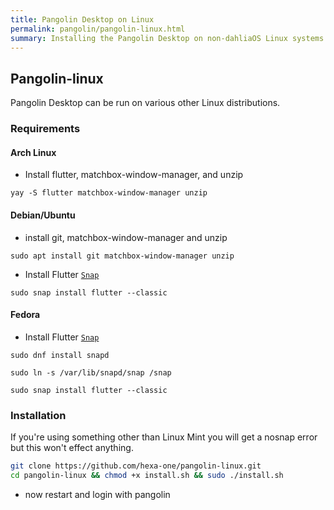 ```yaml
---
title: Pangolin Desktop on Linux
permalink: pangolin/pangolin-linux.html
summary: Installing the Pangolin Desktop on non-dahliaOS Linux systems
---
```

## Pangolin-linux
Pangolin Desktop can be run on various other Linux distributions.

### Requirements

#### Arch Linux

- Install flutter, matchbox-window-manager, and unzip

```
yay -S flutter matchbox-window-manager unzip
```

#### Debian/Ubuntu

- install git, matchbox-window-manager and unzip

```
sudo apt install git matchbox-window-manager unzip
```

- Install Flutter [`Snap`](https://snapcraft.io/flutter)

```
sudo snap install flutter --classic
```

#### Fedora

- Install Flutter [`Snap`](https://snapcraft.io/flutter)

```
sudo dnf install snapd
```

```
sudo ln -s /var/lib/snapd/snap /snap
```

```
sudo snap install flutter --classic
```

### Installation

If you're using something other than Linux Mint you will get a nosnap error but this won't effect anything.
```bash
git clone https://github.com/hexa-one/pangolin-linux.git
cd pangolin-linux && chmod +x install.sh && sudo ./install.sh
```
- now restart and login with pangolin
